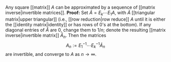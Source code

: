 Any square [[matrix]] $A$ can be approximated by a sequence of [[matrix inverse|invertible matrices]].
**Proof:** Set $\tilde{A}=E_k\cdots E_1A$, with $\tilde{A}$ [[triangular matrix|upper triangular]] (i.e., [[row reduction|row reduce]] $A$ until it is either the [[identity matrix|identity]] or has rows of $0$'s at the bottom). If any diagonal entries of $\tilde{A}$ are $0$, change them to $1/n$; denote the resulting [[matrix inverse|invertible matrix]] $\tilde{A}_n$. Then the matrices $$A_n:=E_1^{-1}\cdots E_k^{-1}\tilde{A}_n$$are invertible, and converge to $A$ as $n\to\infty$.